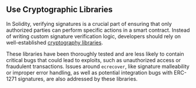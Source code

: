 ## Use Cryptographic Libraries

In Solidity, verifying signatures is a crucial part of ensuring that only authorized parties can perform specific actions in a smart contract. Instead of writing custom signature verification logic, developers should rely on well-established [cryptography libraries](https://github.com/OpenZeppelin/openzeppelin-contracts/tree/master/contracts/utils/cryptography).

These libraries have been thoroughly tested and are less likely to contain critical bugs that could lead to exploits, such as unauthorized access or fraudulent transactions. Issues around `ecrecover`, like signature malleability or improper error handling, as well as potential integration bugs with ERC-1271 signatures, are also addressed by these libraries.